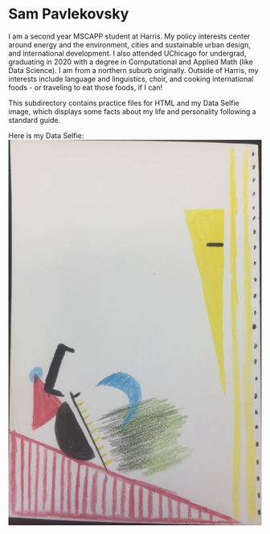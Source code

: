 # Sam Pavlekovsky

I am a second year MSCAPP student at Harris. My policy interests center around energy and the environment, cities and sustainable urban design, and international development. I also attended UChicago for undergrad, graduating in 2020 with a degree in Computational and Applied Math (like Data Science). I am from a northern suburb originally. Outside of Harris, my interests include language and linguistics, choir, and cooking international foods - or traveling to eat those foods, if I can!

This subdirectory contains practice files for HTML and my Data Selfie image, which displays some facts about my life and personality following a standard guide.

Here is my Data Selfie:
![](DataSelfie.jpg)
